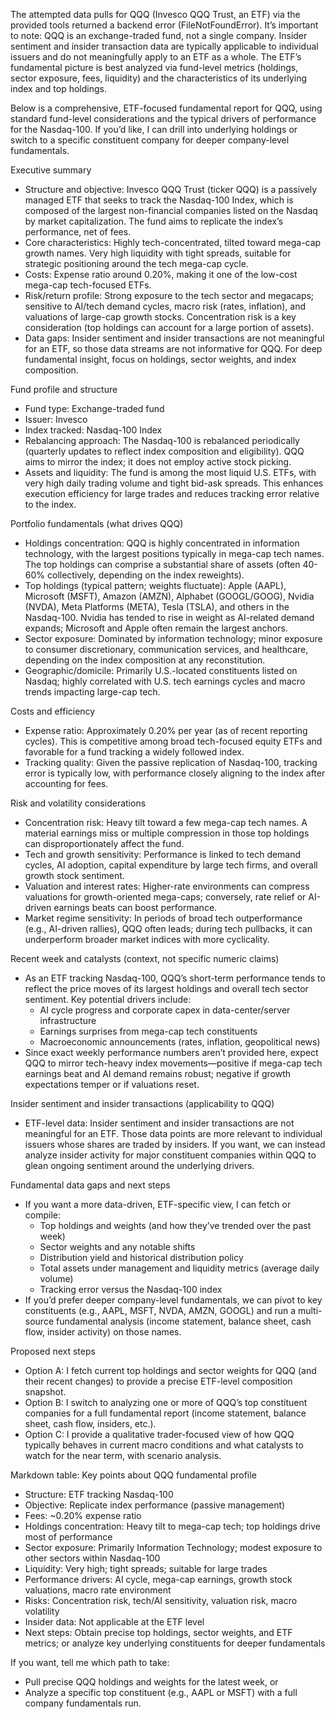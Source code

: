 The attempted data pulls for QQQ (Invesco QQQ Trust, an ETF) via the provided tools returned a backend error (FileNotFoundError). It’s important to note: QQQ is an exchange-traded fund, not a single company. Insider sentiment and insider transaction data are typically applicable to individual issuers and do not meaningfully apply to an ETF as a whole. The ETF’s fundamental picture is best analyzed via fund-level metrics (holdings, sector exposure, fees, liquidity) and the characteristics of its underlying index and top holdings.

Below is a comprehensive, ETF-focused fundamental report for QQQ, using standard fund-level considerations and the typical drivers of performance for the Nasdaq-100. If you’d like, I can drill into underlying holdings or switch to a specific constituent company for deeper company-level fundamentals.

Executive summary
- Structure and objective: Invesco QQQ Trust (ticker QQQ) is a passively managed ETF that seeks to track the Nasdaq-100 Index, which is composed of the largest non-financial companies listed on the Nasdaq by market capitalization. The fund aims to replicate the index’s performance, net of fees.
- Core characteristics: Highly tech-concentrated, tilted toward mega-cap growth names. Very high liquidity with tight spreads, suitable for strategic positioning around the tech mega-cap cycle.
- Costs: Expense ratio around 0.20%, making it one of the low-cost mega-cap tech-focused ETFs.
- Risk/return profile: Strong exposure to the tech sector and megacaps; sensitive to AI/tech demand cycles, macro risk (rates, inflation), and valuations of large-cap growth stocks. Concentration risk is a key consideration (top holdings can account for a large portion of assets).
- Data gaps: Insider sentiment and insider transactions are not meaningful for an ETF, so those data streams are not informative for QQQ. For deep fundamental insight, focus on holdings, sector weights, and index composition.

Fund profile and structure
- Fund type: Exchange-traded fund
- Issuer: Invesco
- Index tracked: Nasdaq-100 Index
- Rebalancing approach: The Nasdaq-100 is rebalanced periodically (quarterly updates to reflect index composition and eligibility). QQQ aims to mirror the index; it does not employ active stock picking.
- Assets and liquidity: The fund is among the most liquid U.S. ETFs, with very high daily trading volume and tight bid-ask spreads. This enhances execution efficiency for large trades and reduces tracking error relative to the index.

Portfolio fundamentals (what drives QQQ)
- Holdings concentration: QQQ is highly concentrated in information technology, with the largest positions typically in mega-cap tech names. The top holdings can comprise a substantial share of assets (often 40-60% collectively, depending on the index reweights).
- Top holdings (typical pattern; weights fluctuate): Apple (AAPL), Microsoft (MSFT), Amazon (AMZN), Alphabet (GOOGL/GOOG), Nvidia (NVDA), Meta Platforms (META), Tesla (TSLA), and others in the Nasdaq-100. Nvidia has tended to rise in weight as AI-related demand expands; Microsoft and Apple often remain the largest anchors.
- Sector exposure: Dominated by information technology; minor exposure to consumer discretionary, communication services, and healthcare, depending on the index composition at any reconstitution.
- Geographic/domicile: Primarily U.S.-located constituents listed on Nasdaq; highly correlated with U.S. tech earnings cycles and macro trends impacting large-cap tech.

Costs and efficiency
- Expense ratio: Approximately 0.20% per year (as of recent reporting cycles). This is competitive among broad tech-focused equity ETFs and favorable for a fund tracking a widely followed index.
- Tracking quality: Given the passive replication of Nasdaq-100, tracking error is typically low, with performance closely aligning to the index after accounting for fees.

Risk and volatility considerations
- Concentration risk: Heavy tilt toward a few mega-cap tech names. A material earnings miss or multiple compression in those top holdings can disproportionately affect the fund.
- Tech and growth sensitivity: Performance is linked to tech demand cycles, AI adoption, capital expenditure by large tech firms, and overall growth stock sentiment.
- Valuation and interest rates: Higher-rate environments can compress valuations for growth-oriented mega-caps; conversely, rate relief or AI-driven earnings beats can boost performance.
- Market regime sensitivity: In periods of broad tech outperformance (e.g., AI-driven rallies), QQQ often leads; during tech pullbacks, it can underperform broader market indices with more cyclicality.

Recent week and catalysts (context, not specific numeric claims)
- As an ETF tracking Nasdaq-100, QQQ’s short-term performance tends to reflect the price moves of its largest holdings and overall tech sector sentiment. Key potential drivers include:
  - AI cycle progress and corporate capex in data-center/server infrastructure
  - Earnings surprises from mega-cap tech constituents
  - Macroeconomic announcements (rates, inflation, geopolitical news)
- Since exact weekly performance numbers aren’t provided here, expect QQQ to mirror tech-heavy index movements—positive if mega-cap tech earnings beat and AI demand remains robust; negative if growth expectations temper or if valuations reset.

Insider sentiment and insider transactions (applicability to QQQ)
- ETF-level data: Insider sentiment and insider transactions are not meaningful for an ETF. Those data points are more relevant to individual issuers whose shares are traded by insiders. If you want, we can instead analyze insider activity for major constituent companies within QQQ to glean ongoing sentiment around the underlying drivers.

Fundamental data gaps and next steps
- If you want a more data-driven, ETF-specific view, I can fetch or compile:
  - Top holdings and weights (and how they’ve trended over the past week)
  - Sector weights and any notable shifts
  - Distribution yield and historical distribution policy
  - Total assets under management and liquidity metrics (average daily volume)
  - Tracking error versus the Nasdaq-100 index
- If you’d prefer deeper company-level fundamentals, we can pivot to key constituents (e.g., AAPL, MSFT, NVDA, AMZN, GOOGL) and run a multi-source fundamental analysis (income statement, balance sheet, cash flow, insider activity) on those names.

Proposed next steps
- Option A: I fetch current top holdings and sector weights for QQQ (and their recent changes) to provide a precise ETF-level composition snapshot.
- Option B: I switch to analyzing one or more of QQQ’s top constituent companies for a full fundamental report (income statement, balance sheet, cash flow, insiders, etc.).
- Option C: I provide a qualitative trader-focused view of how QQQ typically behaves in current macro conditions and what catalysts to watch for the near term, with scenario analysis.

Markdown table: Key points about QQQ fundamental profile
- Structure: ETF tracking Nasdaq-100
- Objective: Replicate index performance (passive management)
- Fees: ~0.20% expense ratio
- Holdings concentration: Heavy tilt to mega-cap tech; top holdings drive most of performance
- Sector exposure: Primarily Information Technology; modest exposure to other sectors within Nasdaq-100
- Liquidity: Very high; tight spreads; suitable for large trades
- Performance drivers: AI cycle, mega-cap earnings, growth stock valuations, macro rate environment
- Risks: Concentration risk, tech/AI sensitivity, valuation risk, macro volatility
- Insider data: Not applicable at the ETF level
- Next steps: Obtain precise top holdings, sector weights, and ETF metrics; or analyze key underlying constituents for deeper fundamentals

If you want, tell me which path to take:
- Pull precise QQQ holdings and weights for the latest week, or
- Analyze a specific top constituent (e.g., AAPL or MSFT) with a full company fundamentals run.